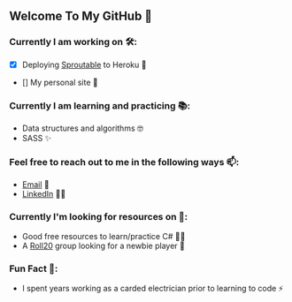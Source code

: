 ## Welcome To My GitHub 👋

### Currently I am working on 🛠️:
- [x] Deploying [Sproutable](https://github.com/FluxOfPingIntegers/sproutable-frontend) to Heroku 🌱
- [] My personal site 📄

### Currently I am learning and practicing 📚:
* Data structures and algorithms 🤓
* SASS ✨

### Feel free to reach out to me in the following ways 📫:
* [Email](mailto:Ryan.M.Schleck@gmail.com) 📧
* [LinkedIn](https://www.linkedin.com/in/ryan-schleck/) 🧑‍💼

### Currently I'm looking for resources on 📑:
* Good free resources to learn/practice C# 🧑‍🏫
* A [Roll20](https://roll20.net/) group looking for a newbie player 🎲

### Fun Fact 🔖:
* I spent years working as a carded electrician prior to learning to code ⚡
